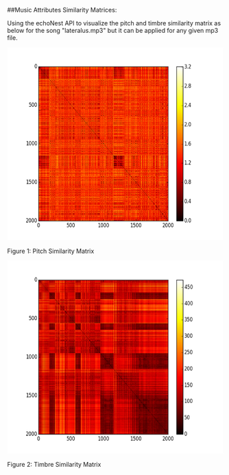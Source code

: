 ##Music Attributes Similarity Matrices:

Using the echoNest API to visualize the pitch and timbre similarity matrix as below for the song "lateralus.mp3" but it can be applied for any given mp3 file.

 <img src="Pitch_SImilarity_Matrix.png" width="550" height="450" />

Figure 1: Pitch Similarity Matrix

<img src="Timbre_Similarity_Matrix.png" width="550" height="450" />

Figure 2: Timbre Similarity Matrix
